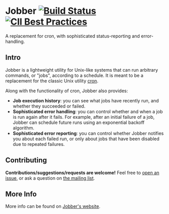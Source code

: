 # Jobber [![Build Status](https://travis-ci.org/dshearer/jobber.svg?branch=master)](https://travis-ci.org/dshearer/jobber) [![CII Best Practices](https://bestpractices.coreinfrastructure.org/projects/1476/badge)](https://bestpractices.coreinfrastructure.org/projects/1476)

A replacement for cron, with sophisticated status-reporting and error-handling.

## Intro

Jobber is a lightweight utility for Unix-like systems that can run arbitrary commands, or "jobs", according to a schedule.  It is meant to be a replacement for the classic Unix utility [cron](http://en.wikipedia.org/wiki/Cron).

Along with the functionality of cron, Jobber also provides:
* **Job execution history**: you can see what jobs have recently run, and whether they succeeded or failed.
* **Sophisticated error handling**: you can control whether and when a job is run again after it fails.  For example, after an initial failure of a job, Jobber can schedule future runs using an exponential backoff algorithm.
* **Sophisticated error reporting**: you can control whether Jobber notifies you about each failed run, or only about jobs that have been disabled due to repeated failures.

## Contributing

**Contributions/suggestions/requests are welcome!**  Feel free to [open an issue](https://github.com/dshearer/jobber/issues), or ask a question on [the mailing list](https://groups.google.com/d/forum/jobber-proj).

## More Info

More info can be found on [Jobber's website](http://dshearer.github.io/jobber/).

